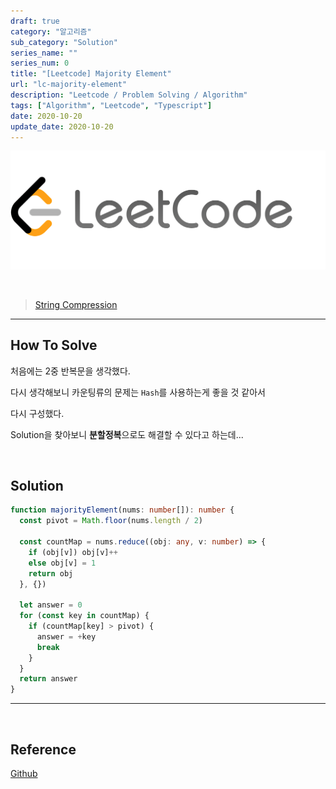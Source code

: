 ```yaml
---
draft: true
category: "알고리즘"
sub_category: "Solution"
series_name: ""
series_num: 0
title: "[Leetcode] Majority Element" 
url: "lc-majority-element"
description: "Leetcode / Problem Solving / Algorithm"
tags: ["Algorithm", "Leetcode", "Typescript"]
date: 2020-10-20
update_date: 2020-10-20
---
```

![](https://raw.githubusercontent.com/akasai/Algorithm-Solutions/master/Leetcode/leetcode-logo.png)

<br>

> [String Compression](https://leetcode.com/problems/majority-element)

***

## How To Solve

처음에는 2중 반복문을 생각했다.

다시 생각해보니 카운팅류의 문제는 `Hash`를 사용하는게 좋을 것 같아서

다시 구성했다. 

Solution을 찾아보니 **분할정복**으로도 해결할 수 있다고 하는데...

<br>

## Solution

```typescript
function majorityElement(nums: number[]): number {
  const pivot = Math.floor(nums.length / 2)

  const countMap = nums.reduce((obj: any, v: number) => {
    if (obj[v]) obj[v]++
    else obj[v] = 1
    return obj
  }, {})

  let answer = 0
  for (const key in countMap) {
    if (countMap[key] > pivot) {
      answer = +key
      break
    }
  }
  return answer
}
```

***

<br>

## Reference

<span class="reference">

[Github](https://github.com/akasai/Algorithm-Solutions/blob/master/Leetcode/Solution/32.Majority_Element.ts)

</span>
